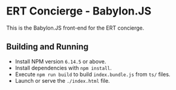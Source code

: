 # ERT Concierge - Babylon.JS
This is the Babylon.JS front-end for the ERT concierge.

## Building and Running
* Install NPM version `6.14.5` or above.
* Install dependencies with `npm install`.
* Execute `npm run build` to build `index.bundle.js` from `ts/` files.
* Launch or serve the `./index.html` file.